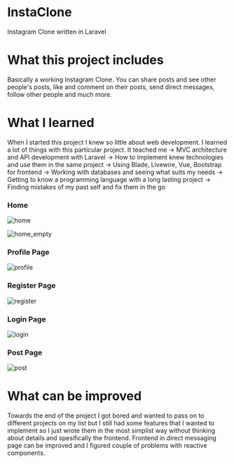 # InstaClone

Instagram Clone written in Laravel

# What this project includes
Basically a working Instagram Clone. You can share posts and see other people's posts, like and comment on their posts, send direct messages, follow other people and much more.


# What I learned
When I started this project I knew so little about web development. I learned a lot of things with this particular project.
It teached me 
-> MVC architecture and API development with Laravel
-> How to implement knew technologies and use them in the same project
-> Using Blade, Livewire, Vue, Bootstrap for frontend
-> Working with databases and seeing what suits my needs
-> Getting to know a programming language with a long lasting project
-> Finding mistakes of my past self and fix them in the go

<h3> Home </h3>

![home](https://user-images.githubusercontent.com/93518653/201680791-582f1505-614b-4d75-8423-04abf9fc1ce2.png)

![home_empty](https://user-images.githubusercontent.com/93518653/201674462-08add678-775c-4ad3-a2ba-8cd53d0bcdc4.png)

<h3> Profile Page </h3>

![profile](https://user-images.githubusercontent.com/93518653/201674479-d3677d31-b289-4edf-b99b-82b306b2e6f5.png)

<h3> Register Page </h3>

![register](https://user-images.githubusercontent.com/93518653/201674487-1a336dd7-9565-458a-9af1-dbad173b7570.png)

<h3> Login Page </h3>

![login](https://user-images.githubusercontent.com/93518653/201674441-6e61f444-bf73-40a7-bd4c-7f0e65e1a75d.png)

<h3> Post Page </h3>

![post](https://user-images.githubusercontent.com/93518653/201680801-a23c1d3a-4da9-44e1-b7d4-d0584d13784e.png)

# What can be improved
Towards the end of the project I got bored and wanted to pass on to different projects on my list but I still had some features that I wanted to implement so I just wrote them in the most simplist way without thinking about details and spesifically the frontend. Frontend in direct messaging page can be improved and I figured couple of problems with reactive components.
